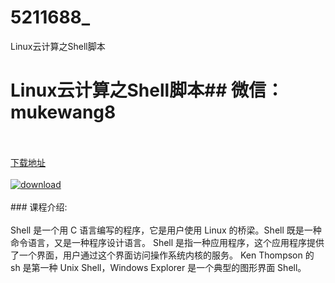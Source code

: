 # 5211688_
Linux云计算之Shell脚本
# Linux云计算之Shell脚本## 微信：mukewang8
<br/></br>[下载地址](http://www.36tz.cn/article/5211688 "下载地址")
<br/></br>[![download](http://36tz.cn/muke_img/2020_03_2-189-300x300.png "下载地址")](http://www.36tz.cn/article/5211688 "下载地址")
<br/></br>### 课程介绍:<br/></br>Shell 是一个用 C 语言编写的程序，它是用户使用 Linux 的桥梁。Shell 既是一种命令语言，又是一种程序设计语言。
Shell 是指一种应用程序，这个应用程序提供了一个界面，用户通过这个界面访问操作系统内核的服务。
Ken Thompson 的 sh 是第一种 Unix Shell，Windows Explorer 是一个典型的图形界面 Shell。

 

